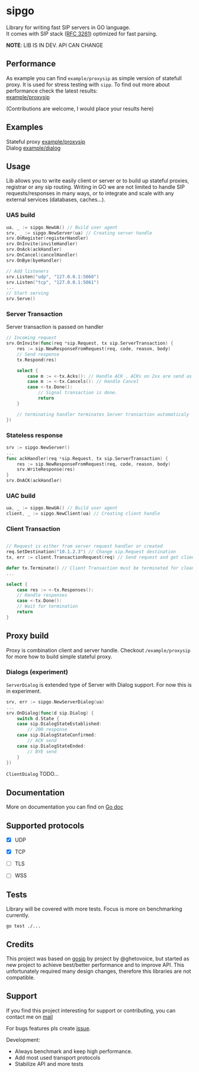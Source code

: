 # sipgo

Library for writing fast SIP servers in GO language.  
It comes with SIP stack ([RFC 3261](https://datatracker.ietf.org/doc/html/rfc3261)) optimized for fast parsing.

**NOTE**: LIB IS IN DEV. API CAN CHANGE


## Performance

As example you can find `example/proxysip` as simple version of statefull proxy. It is used for stress testing with `sipp`. 
To find out more about performance check the latest results:  
[example/proxysip](example/proxysip) 

(Contributions are welcome, I would place your results here)

## Examples

Stateful proxy [example/proxysip](example/proxysip)  
Dialog [example/dialog](example/dialog)  

## Usage

Lib allows you to write easily client or server or to build up stateful proxies, registrar or any sip routing.
Writing in GO we are not limited to handle SIP requests/responses in many ways, or to integrate and scale with any external services (databases, caches...).


### UAS build

```go
ua, _ := sipgo.NewUA() // Build user agent
srv, _ := sipgo.NewServer(ua) // Creating server handle
srv.OnRegister(registerHandler)
srv.OnInvite(inviteHandler)
srv.OnAck(ackHandler)
srv.OnCancel(cancelHandler)
srv.OnBye(byeHandler)

// Add listeners
srv.Listen("udp", "127.0.0.1:5060")
srv.Listen("tcp", "127.0.0.1:5061")
...
// Start serving
srv.Serve()
```
 

### Server Transaction

Server transaction is passed on handler

```go
// Incoming request
srv.OnInvite(func(req *sip.Request, tx sip.ServerTransaction) {
    res := sip.NewResponseFromRequest(req, code, reason, body)
    // Send response
    tx.Respond(res)

    select {
        case m := <-tx.Acks(): // Handle ACK . ACKs on 2xx are send as different request
        case m := <-tx.Cancels(): // Handle Cancel 
        case <-tx.Done():
            // Signal transaction is done. 
            return
    }

    // terminating handler terminates Server transaction automaticaly
})

```

### Stateless response

```go
srv := sipgo.NewServer()
...
func ackHandler(req *sip.Request, tx sip.ServerTransaction) {
    res := sip.NewResponseFromRequest(req, code, reason, body)
    srv.WriteResponse(res)
}
srv.OnACK(ackHandler)
```


### UAC build
```go 
ua, _ := sipgo.NewUA() // Build user agent
client, _ := sipgo.NewClient(ua) // Creating client handle
```

### Client Transaction

```go

// Request is either from server request handler or created
req.SetDestination("10.1.2.3") // Change sip.Request destination
tx, err := client.TransactionRequest(req) // Send request and get client transaction handle

defer tx.Terminate() // Client Transaction must be terminated for cleanup
...

select {
    case res := <-tx.Responses():
    // Handle responses
    case <-tx.Done():
    // Wait for termination
    return
}

```

## Proxy build

Proxy is combination client and server handle. 
Checkout `/example/proxysip` for more how to build simple stateful proxy.


### Dialogs (experiment)

`ServerDialog` is extended type of Server with Dialog support. 
For now this is in experiment.

```go
srv, err := sipgo.NewServerDialog(ua)
...
srv.OnDialog(func(d sip.Dialog) {
    switch d.State {
	case sip.DialogStateEstablished:
		// 200 response
	case sip.DialogStateConfirmed:
		// ACK send
	case sip.DialogStateEnded:
		// BYE send
	}
})

```

`ClientDialog` TODO...

## Documentation
More on documentation you can find on [Go doc](https://pkg.go.dev/github.com/emiraganov/sipgo)


## Supported protocols

- [x] UDP
- [x] TCP
- [ ] TLS
- [ ] WSS


## Tests

Library will be covered with more tests. Focus is more on benchmarking currently.
```
go test ./...  
```

## Credits

This project was based on [gosip](https://github.com/ghettovoice/gosip) by project by @ghetovoice, but started as new project to achieve best/better performance and to improve API.
This unfortunately required many design changes, therefore this libraries are not compatible.

## Support

If you find this project interesting for support or contributing, you can contact me on
[mail](emirfreelance91@gmail.com) 

For bugs features pls create [issue](https://github.com/emiraganov/sipgo/issues).

Development:
- Always benchmark and keep high performance. 
- Add most used transport protocols
- Stabilize API and more tests

